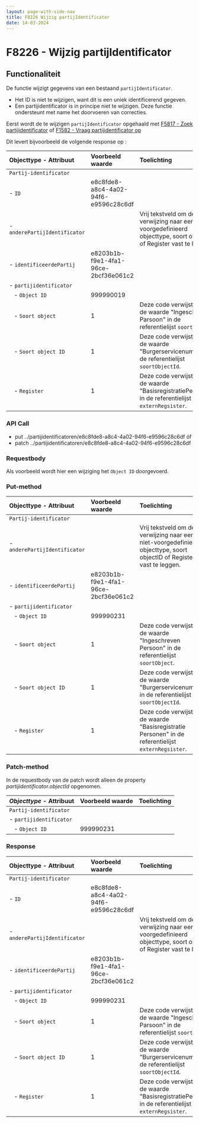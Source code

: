 ```yaml
---
layout: page-with-side-nav
title: F8226 Wijzig partijIdentificator
date: 14-03-2024
---
```


# F8226 - Wijzig partijIdentificator

## Functionaliteit

De functie wijzigt gegevens van een bestaand `partijIdentificator`. 

- Het ID is niet te wijzigen, want dit is een uniek identificerend gegeven. 
- Een partijidentificator is in principe niet te wijzigen. Deze functie ondersteunt met name het doorvoeren van correcties. 

Eerst wordt de te wijzigen `partijIdentificator` opgehaald met [F5817 - Zoek partijidentificator](./5817) of [F1582 - Vraag partijidentificator op](./1582)

Dit levert bijvoorbeeld de volgende response op :

| Objecttype - Attribuut | Voorbeeld waarde | Toelichting |
| :----------- | :----------- | :----------- |
| `Partij-identificator` | | |
| - `ID` | e8c8fde8-a8c4-4a02-94f6-e9596c28c6df | | 
| - `anderePartijIdentificator` | | Vrij tekstveld om de verwijzing naar een niet-voorgedefinieerd objecttype, soort objectID of Register vast te leggen. | 
| - `identificeerdePartij` | e8203b1b-f9e1-4fa1-96ce-2bcf36e061c2 | | 
| - `partijidentificator` | | |  
|&nbsp;&nbsp; - `Object ID` | 999990019 | |
|&nbsp;&nbsp; - `Soort object` | 1 | Deze code verwijst naar de waarde "Ingeschreven Parsoon" in de referentielijst `soortObject`. | 
|&nbsp;&nbsp; - `Soort object ID` | 1 | Deze code verwijst naar de waarde "Burgerservicenummer" in de referentielijst `soortObjectId`. |
|&nbsp;&nbsp; - `Register` | 1 | Deze code verwijst naar de waarde "BasisregistratiePersonen" in de referentielijst `externRegsister`. |


### API Call

- put ../partijidentificatoren/e8c8fde8-a8c4-4a02-94f6-e9596c28c6df óf
- patch ../partijidentificatoren/e8c8fde8-a8c4-4a02-94f6-e9596c28c6df

### Requestbody

Als voorbeeld wordt hier een wijziging het `Object ID` doorgevoerd. 

### Put-method

| Objecttype - Attribuut | Voorbeeld waarde | Toelichting |
| :----------- | :----------- | :----------- |
| `Partij-identificator` | | |
| - `anderePartijIdentificator` | | Vrij tekstveld om de verwijzing naar een niet-voorgedefinieerd objecttype, soort objectID of Register vast te leggen. | 
| - `identificeerdePartij` | e8203b1b-f9e1-4fa1-96ce-2bcf36e061c2 | | 
| - `partijidentificator` | | |  
|&nbsp;&nbsp; - `Object ID` | 999990231 | |
|&nbsp;&nbsp; - `Soort object` | 1 | Deze code verwijst naar de waarde "Ingeschreven Persoon" in de referentielijst `soortObject`. | 
|&nbsp;&nbsp; - `Soort object ID` | 1 | Deze code verwijst naar de waarde "Burgerservicenummer" in de referentielijst `soortObjectId`. |
|&nbsp;&nbsp; - `Register` | 1 | Deze code verwijst naar de waarde "Basisregistratie Personen" in de referentielijst `externRegsister`. |

### Patch-method

In de requestbody van de patch wordt alleen de property *partijidentificator.objectId* opgenomen.  

| ***Objecttype*** - Attribuut | Voorbeeld waarde | Toelichting |
| :----------- | :----------- | :----------- |
| `Partij-identificator` | | |
| - `partijidentificator` | | |  
|&nbsp;&nbsp; - `Object ID` | 999990231 | |

### Response

| Objecttype - Attribuut | Voorbeeld waarde | Toelichting |
| :----------- | :----------- | :----------- |
| `Partij-identificator` | | |
| - `ID` | e8c8fde8-a8c4-4a02-94f6-e9596c28c6df | | 
| - `anderePartijIdentificator` | | Vrij tekstveld om de verwijzing naar een niet-voorgedefinieerd objecttype, soort objectID of Register vast te leggen. | 
| - `identificeerdePartij` | e8203b1b-f9e1-4fa1-96ce-2bcf36e061c2 | | 
| - `partijidentificator` | | |  
|&nbsp;&nbsp; - `Object ID` | 999990231 | |
|&nbsp;&nbsp; - `Soort object` | 1 | Deze code verwijst naar de waarde "Ingeschreven Parsoon" in de referentielijst `soortObject`. | 
|&nbsp;&nbsp; - `Soort object ID` | 1 | Deze code verwijst naar de waarde "Burgerservicenummer" in de referentielijst `soortObjectId`. |
|&nbsp;&nbsp; - `Register` | 1 | Deze code verwijst naar de waarde "BasisregistratiePersonen" in de referentielijst `externRegsister`. |
